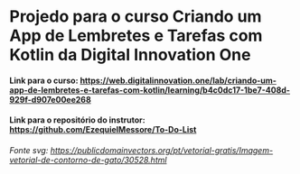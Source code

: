 # Projedo para o curso Criando um App de Lembretes e Tarefas com Kotlin da Digital Innovation One

#### Link para o curso: https://web.digitalinnovation.one/lab/criando-um-app-de-lembretes-e-tarefas-com-kotlin/learning/b4c0dc17-1be7-408d-929f-d907e00ee268
#### Link para o repositório do instrutor: https://github.com/EzequielMessore/To-Do-List
###### Fonte svg: https://publicdomainvectors.org/pt/vetorial-gratis/Imagem-vetorial-de-contorno-de-gato/30528.html
